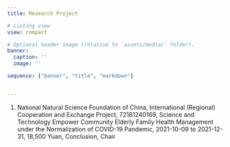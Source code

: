 ```yaml
---
title: ​​Research Project​​

# Listing view
view: compact

# Optional header image (relative to `assets/media/` folder).
banner:
  caption: ''
  image: ''

sequence: ["banner", "title", "markdown"]


---
```


1. National Natural Science Foundation of China, International (Regional) Cooperation and Exchange Project, 72181240169, Science and Technology Empower Community Elderly Family Health Management under the Normalization of COVID-19 Pandemic, 2021-10-09 to 2021-12-31, 18,500 Yuan, Conclusion, Chair




